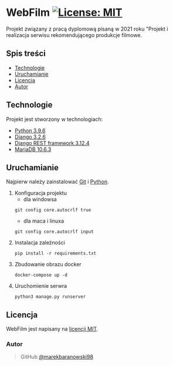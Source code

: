 # WebFilm [![License: MIT](https://img.shields.io/badge/License-MIT-yellow.svg)](https://opensource.org/licenses/MIT)
Projekt związany z pracą dyplomową pisaną w 2021 roku "Projekt i realizacja serwisu rekomendującego produkcje filmowe.

## Spis treści
* [Technologie](#technologie)
* [Uruchamianie](#uruchamianie)
* [Licencja](#licencja)
* [Autor](#autor)

## Technologie
Projekt jest stworzony w technologiach:
* [Python 3.9.6](https://www.python.org/)
* [Django 3.2.6](https://www.djangoproject.com)
* [Django REST framework 3.12.4](https://www.django-rest-framework.org)
* [MariaDB 10.6.3](https://mariadb.com)

## Uruchamianie
Najpierw należy zainstalować [Git](https://git-scm.com) i [Python](https://www.python.org/).
1. Konfiguracja projektu
   - dla windowsa
    ```shell script
    git config core.autocrlf true
    ```
   - dla maca i linuxa
    ```shell script
    git config core.autocrlf input
    ```
2. Instalacja zależności
    ```shell script
    pip install -r requirements.txt
    ```
3. Zbudowanie obrazu docker
    ```shell script
    docker-compose up -d
    ```
4. Uruchomienie serwra
    ```shell script
    python3 manage.py runserver
    ```
## Licencja
WebFilm jest napisany na [licencji MIT](LICENSE).

### Autor
> GitHub [@marekbaranowski98](https://github.com/marekbaranowski98)
